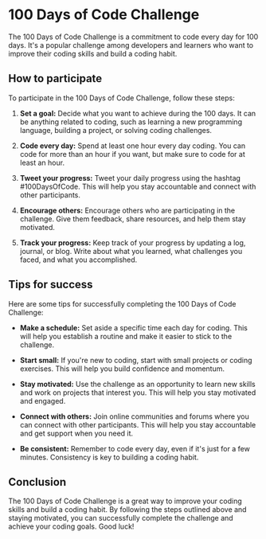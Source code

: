 # 100 Days of Code Challenge

The 100 Days of Code Challenge is a commitment to code every day for 100 days. It's a popular challenge among developers and learners who want to improve their coding skills and build a coding habit.

## How to participate

To participate in the 100 Days of Code Challenge, follow these steps:

1. **Set a goal:** Decide what you want to achieve during the 100 days. It can be anything related to coding, such as learning a new programming language, building a project, or solving coding challenges.

2. **Code every day:** Spend at least one hour every day coding. You can code for more than an hour if you want, but make sure to code for at least an hour.

3. **Tweet your progress:** Tweet your daily progress using the hashtag #100DaysOfCode. This will help you stay accountable and connect with other participants.

4. **Encourage others:** Encourage others who are participating in the challenge. Give them feedback, share resources, and help them stay motivated.

5. **Track your progress:** Keep track of your progress by updating a log, journal, or blog. Write about what you learned, what challenges you faced, and what you accomplished.

## Tips for success

Here are some tips for successfully completing the 100 Days of Code Challenge:

- **Make a schedule:** Set aside a specific time each day for coding. This will help you establish a routine and make it easier to stick to the challenge.

- **Start small:** If you're new to coding, start with small projects or coding exercises. This will help you build confidence and momentum.

- **Stay motivated:** Use the challenge as an opportunity to learn new skills and work on projects that interest you. This will help you stay motivated and engaged.

- **Connect with others:** Join online communities and forums where you can connect with other participants. This will help you stay accountable and get support when you need it.

- **Be consistent:** Remember to code every day, even if it's just for a few minutes. Consistency is key to building a coding habit.

## Conclusion

The 100 Days of Code Challenge is a great way to improve your coding skills and build a coding habit. By following the steps outlined above and staying motivated, you can successfully complete the challenge and achieve your coding goals. Good luck!
